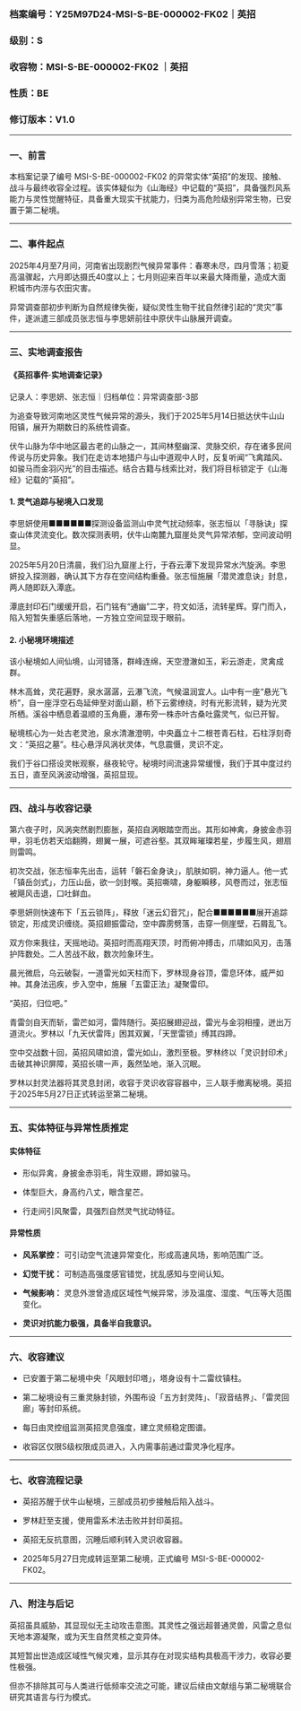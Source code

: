 ### 档案编号：Y25M97D24-MSI-S-BE-000002-FK02｜英招

### 级别：S

### 收容物：MSI-S-BE-000002-FK02 ｜英招

### 性质：BE

### 修订版本：V1.0

---

### 一、前言

本档案记录了编号 MSI-S-BE-000002-FK02 的异常实体“英招”的发现、接触、战斗与最终收容全过程。该实体疑似为《山海经》中记载的“英招”，具备强烈风系能力与灵性觉醒特征，具备重大现实干扰能力，归类为高危险级别异常生物，已安置于第二秘境。

---

### 二、事件起点

2025年4月至7月间，河南省出现剧烈气候异常事件：春寒未尽，四月雪落；初夏高温骤起，六月即达摄氏40度以上；七月则迎来百年以来最大降雨量，造成大面积城市内涝与农田灾害。

异常调查部初步判断为自然规律失衡，疑似灵性生物干扰自然律引起的“灵灾”事件，遂派遣三部成员张志恒与李思妍前往中原伏牛山脉展开调查。

---

### 三、实地调查报告

#### 《英招事件·实地调查记录》

记录人：李思妍、张志恒｜归档单位：异常调查部-3部

为追查导致河南地区灵性气候异常的源头，我们于2025年5月14日抵达伏牛山山阳镇，展开为期数日的系统性调查。

伏牛山脉为华中地区最古老的山脉之一，其间林壑幽深、灵脉交织，存在诸多民间传说与历史异象。我们在走访本地猎户与山中道观中人时，反复听闻“飞禽踏风、如骏马而金羽闪光”的目击描述。结合古籍与线索比对，我们将目标锁定于《山海经》记载的“英招”。

#### 1. 灵气追踪与秘境入口发现

李思妍使用■■■■■■探测设备监测山中灵气扰动频率，张志恒以「寻脉诀」探查山体灵流变化。数次探测表明，伏牛山南麓九窟崖处灵气异常浓郁，空间波动明显。

2025年5月20日清晨，我们沿九窟崖上行，于吞云潭下发现异常水汽旋涡。李思妍投入探测器，确认其下方存在空间结构重叠。张志恒施展「潜灵渡息诀」封息，两人随即跃入潭底。

潭底封印石门缓缓开启，石门铭有“通幽”二字，符文如活，流转星辉。穿门而入，陷入短暂失重感后落地，一方独立空间显现于眼前。

#### 2. 小秘境环境描述

该小秘境如人间仙境，山河错落，群峰连绵，天空澄澈如玉，彩云游走，灵禽成群。

林木高耸，灵花遍野，泉水潺潺，云瀑飞流，气候温润宜人。山中有一座“悬光飞桥”，自一座浮空石岛延伸至对面山巅，桥下云雾缭绕，时有光影流转，疑为光灵所栖。溪谷中栖息着温顺的玉角鹿，瀑布旁一株赤叶古桑吐露灵气，似已开智。

秘境核心为一处古老灵池，泉水清澈澄明，中央矗立十二根苍青石柱，石柱浮刻奇文：“英招之墓”。柱心悬浮风涡状灵体，气息震慑，灵识不定。

我们于谷口搭设灵帐观察，昼夜轮守。秘境时间流速异常缓慢，我们于其中度过约五日，直至风涡波动增强，英招显现。

---

### 四、战斗与收容记录

第六夜子时，风涡突然剧烈膨胀，英招自涡眼踏空而出。其形如神禽，身披金赤羽甲，羽毛仿若天焰翻腾，翅翼一展，可遮谷壑。其双眸璀璨若星，步履生风，翅扇则雷鸣。

初次交战，张志恒率先出击，运转「磐石金身诀」，肌肤如铜，神力逼人。他一式「镇岳剑式」，力压山岳，欲一剑封喉。英招嘶啸，身躯瞬移，风卷而过，张志恒被飓风击退，口吐鲜血。

李思妍则快速布下「五云锁阵」，释放「迷云幻音咒」，配合■■■■■■展开追踪锁定，形成灵识缠绕。英招翅振雷动，空中霹雳劈落，击穿一侧崖壁，石屑乱飞。

双方你来我往，天摇地动。英招时而高翔天顶，时而俯冲搏击，爪啸如风刃，击落护阵数处。二人苦战不敌，数次险象环生。

晨光微启，乌云破裂，一道雷光如天柱而下，罗林现身谷顶，雷息环体，威严如神。其身法迅疾，步入空中，施展「五雷正法」凝聚雷印。

“英招，归位吧。”

青雷剑自天而斩，雷芒如河，雷阵随行。英招展翅迎战，雷光与金羽相撞，迸出万道流火。罗林以「九天伏雷阵」困其双翼，「天罡雷锁」缚其四蹄。

空中交战数十回，英招风啸如浪，雷光如山，激烈至极。罗林终以「灵识封印术」击破其神识屏障，英招长啸一声，轰然坠地，渐入沉眠。

罗林以封灵法器将其灵息封闭，收容于灵识收容容器中，三人联手撤离秘境。英招于2025年5月27日正式转运至第二秘境。

---

### 五、实体特征与异常性质推定

#### 实体特征

- 形似异禽，身披金赤羽毛，背生双翅，蹄如骏马。
    
- 体型巨大，身高约八丈，眼含星芒。
    
- 行走间引风聚雷，具强烈自然灵气扰动特征。
    

#### 异常性质

- **风系掌控：** 可引动空气流速异常变化，形成高速风场，影响范围广泛。
    
- **幻觉干扰：** 可制造高强度感官错觉，扰乱感知与空间认知。
    
- **气候影响：** 灵息外泄曾造成区域性气候异常，涉及温度、湿度、气压等大范围变化。
    
- **灵识对抗能力极强，具备半自我意识。**
    

---

### 六、收容建议

- 已安置于第二秘境中央「风眼封印塔」，塔身设有十二雷纹镇柱。
    
- 第二秘境设有三重灵脉封锁，外围布设「五方封灵阵」、「寂音结界」、「雷灵回廊」等封印系统。
    
- 每日由灵控组监测英招灵息强度，建立灵频稳定图谱。
    
- 收容区仅限S级权限成员进入，入内需事前通过雷灵净化程序。
    

---

### 七、收容流程记录

- 英招苏醒于伏牛山秘境，三部成员初步接触后陷入战斗。
    
- 罗林赶至支援，使用雷系术法击败并封印英招。
    
- 英招无反抗意图，沉睡后顺利转入灵识收容器。
    
- 2025年5月27日完成转运至第二秘境，正式编号 MSI-S-BE-000002-FK02。
    

---

### 八、附注与后记

英招虽具威胁，其显现似无主动攻击意图。其灵性之强远超普通灵兽，风雷之息似天地本源凝聚，或为天生自然灵核之变异体。

其短暂出世造成区域性气候灾难，显示其存在对现实结构具极高干涉力，收容必要性极强。

但亦不排除其可与人类进行低频率交流之可能，建议后续由文献组与第二秘境联合研究其语言与行为模式。